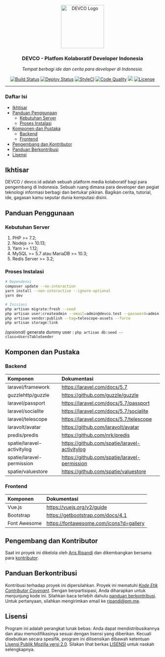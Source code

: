 <div align="center">
  <img alt="DEVCO Logo" src="https://image.flaticon.com/icons/svg/1312/1312124.svg" height="140" />
  <h3 align="center">DEVCO - Platfom Kolaboratif Developer Indonesia</h3>
  <p><em>Tempat berbagi ide dan cerita para developer di Indonesia.</em></p>
</div>

<p align="center">
  <a href="https://travis-ci.org/riipandi/devco"><img src="https://travis-ci.org/riipandi/devco.svg" alt="Build Status"></a>
  <a href="https://buddy.works/"><img src="https://app.buddy.works/ruhaycreative/devco/pipelines/pipeline/162534/badge.svg?token=d7c3e693bc482a0e18287637dd2d22e5545e4b8692ee9693373adc64036f922d" alt="Deploy Status"></a>
  <a href="https://github.styleci.io/repos/144719625"><img src="https://github.styleci.io/repos/144719625/shield?branch=master" alt="StyleCI"></a>
  <a href="https://scrutinizer-ci.com/g/riipandi/devco/?branch=master"><img src="https://scrutinizer-ci.com/g/riipandi/devco/badges/quality-score.png?b=master" alt="Code Quality"></a>
  <a href="https://codeclimate.com/github/riipandi/devco/maintainability"><img src="https://api.codeclimate.com/v1/badges/5b7c15adca5e099faa23/maintainability"></a>
  <a href="./LICENSE"><img src="https://img.shields.io/badge/License-MPL%202.0-brightgreen.svg" alt="License"></a>
</p>

---

### Daftar Isi
- [Ikhtisar](#ikhtisar)
- [Panduan Penggunaan](#panduan-penggunaan)
    - [Kebutuhan Server](#kebutuhan-server)
    - [Proses Instalasi](#proses-instalasi)
- [Komponen dan Pustaka](#komponen-dan-pustaka)
    - [Backend](#backend)
    - [Frontend](#frontend)
- [Pengembang dan Kontributor](#pengembang-dan-kontributor)
- [Panduan Berkontribusi](#panduan-berkontribusi)
- [Lisensi](#lisensi)

## Ikhtisar

DEVCO / devco.id adalah sebuah platform media kolaboratif bagi
para pengembang di Indonesia. Sebuah ruang dimana para developer
dan pegiat teknologi informasi berbagi dan bertukar pikiran.
Bagikan cerita, tutorial, ide, gagasan kamu seputar dunia
komputasi disini.

## Panduan Penggunaan

### Kebutuhan Server

1. PHP >= 7.2;
2. Nodejs >= 10.13;
3. Yarn >= 1.12;
4. MySQL >= 5.7 atau MariaDB >= 10.3;
5. Redis Server >= 3.2;

### Proses Instalasi

```bash
# Dependensi
composer update --no-interaction
yarn install --non-interactive --ignore-optional
yarn dev

# Inisiasi
php artisan migrate:fresh --seed
php artisan user:createadmin --email=admin@devco.test --password=admin
php artisan vendor:publish --tag=telescope-assets --force
php artisan storage:link
```

_(opsional)_ generate dummy user : `php artisan db:seed --class=UsersTableSeeder`

## Komponen dan Pustaka

### Backend

| Komponen                      | Dokumentasi                                     |
|:------------------------------|:------------------------------------------------|
| laravel/framework             | https://laravel.com/docs/5.7                    |
| guzzlehttp/guzzle             | https://github.com/guzzle/guzzle                |
| laravel/passport              | https://laravel.com/docs/5.7/passport           |
| laravel/socialite             | https://laravel.com/docs/5.7/socialite          |
| laravel/telescope             | https://laravel.com/docs/5.7/telescope          |
| laravolt/avatar               | https://github.com/laravolt/avatar              |
| predis/predis                 | https://github.com/nrk/predis                   |
| spatie/laravel-activitylog    | https://github.com/spatie/laravel-activitylog   |
| spatie/laravel-permission     | https://github.com/spatie/laravel-permission    |
| spatie/valuestore             | https://github.com/spatie/valuestore            |

### Frontend

| Komponen         | Dokumentasi                                |
|:-----------------|:-------------------------------------------|
| Vue.js           | https://vuejs.org/v2/guide                 |
| Bootstrap        | https://getbootstrap.com/docs/4.1          |
| Font Awesome     | https://fontawesome.com/icons?d=gallery    |

## Pengembang dan Kontributor

Saat ini proyek ini dikelola oleh [Aris Ripandi](https://github.com/riipandi)
dan dikembangkan bersama para [kontributor](https://github.com/riipandi/devco/graphs/contributors).

## Panduan Berkontribusi

Kontribusi terhadap proyek ini dipersilahkan. Proyek ini mematuhi
[_Kode Etik Contributor Covenant_](./CODE_OF_CONDUCT.md). Dengan
berpartisipasi, Anda diharapkan untuk menjunjung kode ini. Silahkan
baca terlebih dahulu [panduan berkontribusi](./CONTRIBUTING.md).
Untuk pertanyaan, silahkan mengirimkan email ke ripandi@pm.me.

## Lisensi

Program ini adalah perangkat lunak bebas: Anda dapat mendistribusikannya
dan atau memodifikasinya sesuai dengan lisensi yang diberikan. Kecuali
disebutkan secara spesifik, program ini dilisensikan dibawah ketentuan
[Lisensi Publik Mozilla versi 2.0](https://choosealicense.com/licenses/mpl-2.0/).
Silakan lihat berkas [LISENSI](./LICENSE) untuk naskah selengkapnya.
